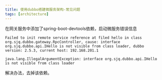 ```yaml
---
title: 使用dubbo搭建微服务架构-常见问题
tags: [architecture]
---
```


在网关服务中添加了spring-boot-devtools依赖，启动微服务错误信息

```
Failed to init remote service reference at filed hello in class org.sjq.dubbo.gateway.RpcController, cause: interface org.sjq.dubbo.api.IHello is not visible from class loader, dubbo version: 2.5.3, current host: 192.168.201.1

java.lang.IllegalArgumentException: interface org.sjq.dubbo.api.IHello is not visible from class loader
```

解决办法，去掉该依赖。